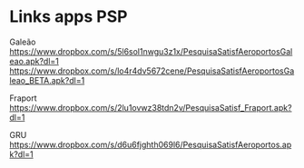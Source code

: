 # Links apps PSP

Galeão
https://www.dropbox.com/s/5l6sol1nwgu3z1x/PesquisaSatisfAeroportosGaleao.apk?dl=1
https://www.dropbox.com/s/lo4r4dv5672cene/PesquisaSatisfAeroportosGaleao_BETA.apk?dl=1

Fraport
https://www.dropbox.com/s/2lu1ovwz38tdn2v/PesquisaSatisf_Fraport.apk?dl=1

GRU
https://www.dropbox.com/s/d6u6fjghth069l6/PesquisaSatisfAeroportos.apk?dl=1
